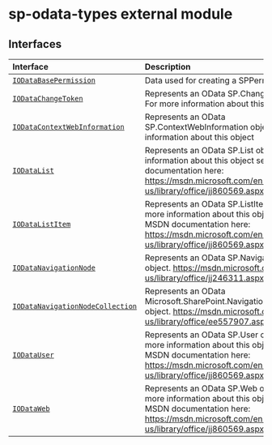 # sp-odata-types external module




## Interfaces

| Interface	   |  Description |
|:-------------|:---------------|
| [`IODataBasePermission`](./sp-odata-types/iodatabasepermission.md)   | Data used for creating a SPPermission object.  |
| [`IODataChangeToken`](./sp-odata-types/iodatachangetoken.md)   | Represents an OData SP.ChangeToken object. For more information about this object  |
| [`IODataContextWebInformation`](./sp-odata-types/iodatacontextwebinformation.md)   | Represents an OData SP.ContextWebInformation object. For more information about this object  |
| [`IODataList`](./sp-odata-types/iodatalist.md)   | Represents an OData SP.List object. For more information about this object see the MSDN documentation here: https://msdn.microsoft.com/en-us/library/office/jj860569.aspx  |
| [`IODataListItem`](./sp-odata-types/iodatalistitem.md)   | Represents an OData SP.ListItem object. For more information about this object see the MSDN documentation here: https://msdn.microsoft.com/en-us/library/office/jj860569.aspx  |
| [`IODataNavigationNode`](./sp-odata-types/iodatanavigationnode.md)   | Represents an OData SP.NavigationNode object. https://msdn.microsoft.com/en-us/library/office/jj246311.aspx  |
| [`IODataNavigationNodeCollection`](./sp-odata-types/iodatanavigationnodecollection.md)   | Represents an OData Microsoft.SharePoint.Navigation.SPNavigation object. https://msdn.microsoft.com/en-us/library/office/ee557907.aspx  |
| [`IODataUser`](./sp-odata-types/iodatauser.md)   | Represents an OData SP.User object. For more information about this object see the MSDN documentation here: https://msdn.microsoft.com/en-us/library/office/jj860569.aspx  |
| [`IODataWeb`](./sp-odata-types/iodataweb.md)   | Represents an OData SP.Web object. For more information about this object see the MSDN documentation here: https://msdn.microsoft.com/en-us/library/office/jj860569.aspx  |






